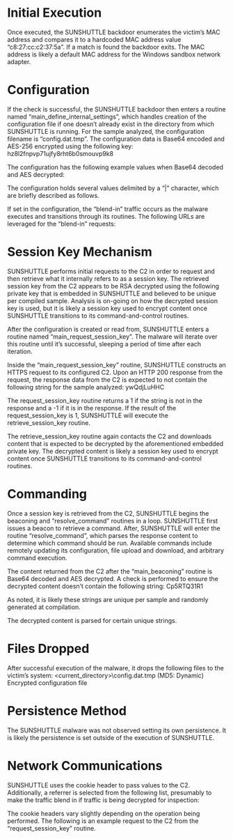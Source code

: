 # Initial Execution

Once executed, the SUNSHUTTLE backdoor enumerates the victim’s MAC address and compares it to a hardcoded MAC address value “c8:27:cc:c2:37:5a”. If a match is found the backdoor exits. The MAC address is likely a default MAC address for the Windows sandbox network adapter.

# Configuration

If the check is successful, the SUNSHUTTLE backdoor then enters a routine named “﻿main_define_internal_settings”, which handles creation of the configuration file if one doesn’t already exist in the directory from which SUNSHUTTLE is running. For the sample analyzed, the configuration filename is “config.dat.tmp”. The configuration data is Base64 encoded and AES-256 encrypted using the following key: hz8l2fnpvp71ujfy8rht6b0smouvp9k8

The configuration has the following example values when Base64 decoded and AES decrypted:

The configuration holds several values delimited by a “|” character, which are briefly described as follows.

If set in the configuration, the “blend-in” traffic occurs as the malware executes and transitions through its routines. The following URLs are leveraged for the “blend-in” requests:

# Session Key Mechanism

SUNSHUTTLE performs initial requests to the C2 in order to request and then retrieve what it internally refers to as a session key. The retrieved session key from the C2 appears to be RSA decrypted using the following private key that is embedded in SUNSHUTTLE and believed to be unique per compiled sample. Analysis is on-going on how the decrypted session key is used, but it is likely a session key used to encrypt content once SUNSHUTTLE transitions to its command-and-control routines.

After the configuration is created or read from, SUNSHUTTLE enters a routine named “﻿main_request_session_key”. The malware will iterate over this routine until it’s successful, sleeping a period of time after each iteration.

Inside the “﻿main_request_session_key” routine, SUNSHUTTLE constructs an HTTPS request to its configured C2. Upon an HTTP 200 response from the request, the response data from the C2 is expected to not contain the following string for the sample analyzed: ywQdjLuHHC

The request_session_key routine returns a 1 if the string is not in the response and a -1 if it is in the response. If the result of the request_session_key is 1, SUNSHUTTLE will execute the retrieve_session_key routine.

The retrieve_session_key routine again contacts the C2 and downloads content that is expected to be decrypted by the aforementioned embedded private key. The decrypted content is likely a session key used to encrypt content once SUNSHUTTLE transitions to its command-and-control routines.

# Commanding

Once a session key is retrieved from the C2, SUNSHUTTLE begins the beaconing and “resolve_command” routines in a loop. SUNSHUTTLE first issues a beacon to retrieve a command. After, SUNSHUTTLE will enter the routine “resolve_command”, which parses the response content to determine which command should be run. Available commands include remotely updating its configuration, file upload and download, and arbitrary command execution.

The content returned from the C2 after the “main_beaconing” routine is Base64 decoded and AES decrypted. A check is performed to ensure the decrypted content doesn’t contain the following string: Cp5RTQ31R1

As noted, it is likely these strings are unique per sample and randomly generated at compilation.

The decrypted content is parsed for certain unique strings.

# Files Dropped

After successful execution of the malware, it drops the following files to the victim’s system: <current_directory>\config.dat.tmp (MD5: Dynamic) Encrypted configuration file


# Persistence Method

The SUNSHUTTLE malware was not observed setting its own persistence. It is likely the persistence is set outside of the execution of SUNSHUTTLE.

# Network Communications

SUNSHUTTLE uses the cookie header to pass values to the C2. Additionally, a referrer is selected from the following list, presumably to make the traffic blend in if traffic is being decrypted for inspection:

The cookie headers vary slightly depending on the operation being performed. The following is an example request to the C2 from the “request_session_key” routine.

